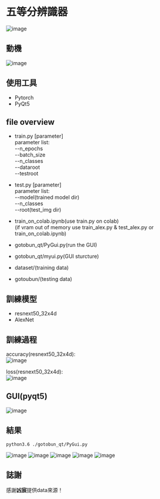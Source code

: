 # 五等分辨識器
![image](https://github.com/TaiChunYen/gotoubun-no-discriminator/blob/master/readme_p/gotoubun-no-hanayome2.png)
## 動機
![image](https://github.com/TaiChunYen/gotoubun-no-discriminator/blob/master/readme_p/gotobun_re.png)

## 使用工具
* Pytorch  
* PyQt5  

## file overview
* train.py [parameter]  
parameter list:  
--n_epochs  
--batch_size  
--n_classes  
--dataroot  
--testroot  

* test.py [parameter]  
parameter list:  
--model(trained model dir)  
--n_classes  
--root(test_img dir)  

* train_on_colab.ipynb(use train.py on colab)  
(if vram out of memory use train_alex.py & test_alex.py or train_on_colab.ipynb)  

* gotobun_qt/PyGui.py(run the GUI)  

* gotobun_qt/myui.py(GUI sturcture)  

* dataset/(training data)  

* gotoubun/(testing data)  


## 訓練模型
* resnext50_32x4d  
* AlexNet  

## 訓練過程
accuracy(resnext50_32x4d):  
![image](https://github.com/TaiChunYen/gotoubun-no-discriminator/blob/master/readme_p/train_acc.png)

loss(resnext50_32x4d):  
![image](https://github.com/TaiChunYen/gotoubun-no-discriminator/blob/master/readme_p/train_loss.png)

## GUI(pyqt5)
![image](https://github.com/TaiChunYen/gotoubun-no-discriminator/blob/master/readme_p/gui.png)

## 結果
`python3.6 ./gotobun_qt/PyGui.py`  

![image](https://github.com/TaiChunYen/gotoubun-no-discriminator/blob/master/readme_p/r1.png)
![image](https://github.com/TaiChunYen/gotoubun-no-discriminator/blob/master/readme_p/r2.png)
![image](https://github.com/TaiChunYen/gotoubun-no-discriminator/blob/master/readme_p/r3.png)
![image](https://github.com/TaiChunYen/gotoubun-no-discriminator/blob/master/readme_p/r4.png)
![image](https://github.com/TaiChunYen/gotoubun-no-discriminator/blob/master/readme_p/r5.png)


## 誌謝
感謝**凶宸**提供data來源！
